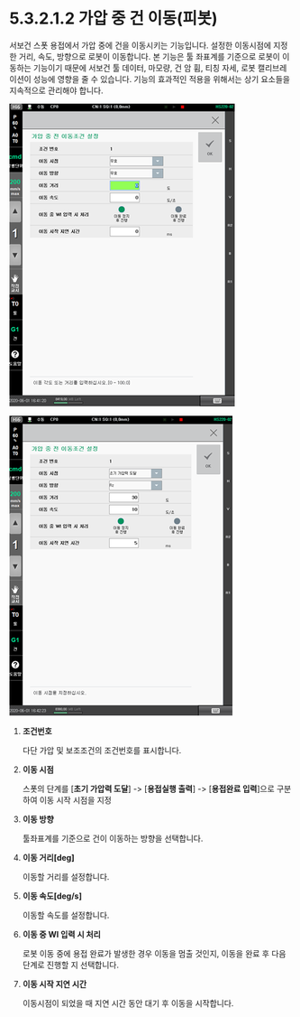 # 5.3.2.1.2 가압 중 건 이동(피봇)

서보건 스폿 용접에서 가압 중에 건을 이동시키는 기능입니다. 설정한 이동시점에 지정한 거리, 속도, 방향으로 로봇이 이동합니다. 본 기능은 툴 좌표계를 기준으로 로봇이 이동하는 기능이기 때문에 서보건 툴 데이터, 마모량, 건 암 휨, 티칭 자세, 로봇 캘리브레이션이 성능에 영향을 줄 수 있습니다. 기능의 효과적인 적용을 위해서는 상기 요소들을 지속적으로 관리해야 합니다.

![](<../../../../.gitbook/assets/image (57).png>)

![](<../../../../.gitbook/assets/image (25).png>)

1.  **조건번호**

    다단 가압 및 보조조건의 조건번호를 표시합니다.
2.  **이동 시점**

    스폿의 단계를 \[**초기 가압력 도달**] -> \[**용접실행 출력**] -> \[**용접완료 입력**]으로 구분하여 이동 시작 시점을 지정
3.  **이동 방향**

    툴좌표계를 기준으로 건이 이동하는 방향을 선택합니다.
4.  **이동 거리\[deg]**

    이동할 거리를 설정합니다.
5.  **이동 속도\[deg/s]**

    이동할 속도를 설정합니다.
6.  **이동 중 WI 입력 시 처리**

    로봇 이동 중에 용접 완료가 발생한 경우 이동을 멈출 것인지, 이동을 완료 후 다음 단계로 진행할 지 선택합니다.
7.  **이동 시작 지연 시간**

    이동시점이 되었을 때 지연 시간 동안 대기 후 이동을 시작합니다.
